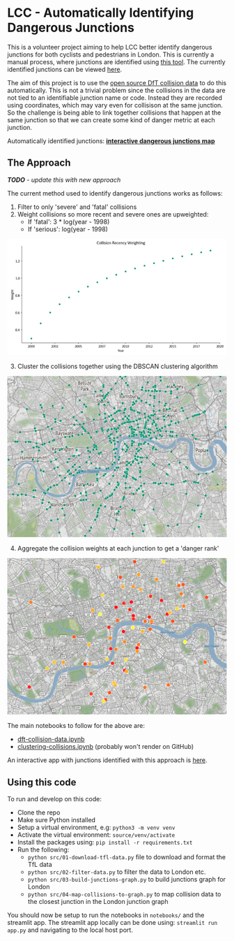 # LCC - Automatically Identifying Dangerous Junctions

This is a volunteer project aiming to help LCC better identify dangerous junctions for both cyclists and pedestrians in London. This is currently a manual process, where junctions are identified using [this tool](https://bikedata.cyclestreets.net/collisions/#9.54/51.5058/-0.1395). The currently identified junctions can be viewed [here](https://lcc.org.uk/campaigns/dangerous-junctions/).

The aim of this project is to use the [open source DfT collision data](https://www.data.gov.uk/dataset/cb7ae6f0-4be6-4935-9277-47e5ce24a11f/road-safety-data) to do this automatically. This is not a trivial problem since the collisions in the data are not tied to an identifiable junction name or code. Instead they are recorded using coordinates, which may vary even for collisison at the same junction. So the challenge is being able to link together collisions that happen at the same junction so that we can create some kind of danger metric at each junction.

Automatically identified junctions: [**interactive dangerous junctions map**](https://lcc-dangerous-junctions.streamlit.app/)

## The Approach

*__TODO__ - update this with new approach*

The current method used to identify dangerous junctions works as follows:
1. Filter to only 'severe' and 'fatal' collisions
2. Weight collisions so more recent and severe ones are upweighted:
    - If 'fatal': 3 * log(year - 1998)
    - If 'serious': log(year - 1998)
    
![recency weight plot](plots/recency-weight.png)

3. Cluster the collisions together using the DBSCAN clustering algorithm

![junctions](plots/junctions.png)

4. Aggregate the collision weights at each junction to get a 'danger rank'

![ranked junctions](plots/ranked-junctions.png)

The main notebooks to follow for the above are:
- [dft-collision-data.ipynb](https://github.com/danielhills/lcc-dangerous-junctions/blob/main/notebooks/dft-collision-data.ipynb)
- [clustering-collisions.ipynb](https://github.com/danielhills/lcc-dangerous-junctions/blob/main/notebooks/clustering-collisions.ipynb) (probably won't render on GitHub)

An interactive app with junctions identified with this approach is [here](https://lcc-dangerous-junctions.streamlit.app/).

## Using this code

To run and develop on this code:
- Clone the repo
- Make sure Python installed
- Setup a virtual environment, e.g: ```python3 -m venv venv```
- Activate the virtual environment: `source/venv/activate`
- Install the packages using: `pip install -r requirements.txt`
- Run the following:
    - `python src/01-download-tfl-data.py` file to download and format the TfL data
    - `python src/02-filter-data.py` to filter the data to London etc.
    - `python src/03-build-junctions-graph.py` to build junctions graph for London
    - `python src/04-map-collisions-to-graph.py` to map collision data to the closest junction in the London junction graph

You should now be setup to run the notebooks in `notebooks/` and the streamlit app. The streamlit app locally can be done using: `streamlit run app.py` and navigating to the local host port.
